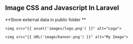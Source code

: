 ## Image CSS and Javascript In Laravel

**Store external data in public folder **



```
<img src="{{ asset('images/logo.png') }}" alt="Logo">
```

```
<img src="{{ URL('image/banner.png') }}" alt="My Image">
```
